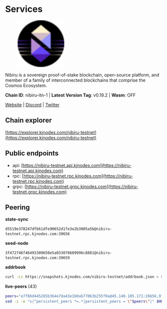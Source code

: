 # Services

<figure><img src="https://raw.githubusercontent.com/kj89/cosmos-images/main/logos/nibiru.png" width="150" alt=""><figcaption></figcaption></figure>

Nibiru is a sovereign proof-of-stake blockchain, open-source platform,  and member of a family of interconnected blockchains that comprise the Cosmos Ecosystem.

**Chain ID**: nibiru-itn-1 | **Latest Version Tag**: v0.19.2 | **Wasm**: OFF

[Website](https://nibiru.fi) | [Discord](https://discord.gg/nibiru) | [Twitter](https://twitter.com/NibiruChain)




## Chain explorer
[https://explorer.kjnodes.com/nibiru-testnet](https://explorer.kjnodes.com/nibiru-testnet)

## Public endpoints

* api: [https://nibiru-testnet.api.kjnodes.com](https://nibiru-testnet.api.kjnodes.com)
* rpc: [https://nibiru-testnet.rpc.kjnodes.com](https://nibiru-testnet.rpc.kjnodes.com)
* grpc: [https://nibiru-testnet.grpc.kjnodes.com](https://nibiru-testnet.grpc.kjnodes.com)

## Peering

**state-sync**

```text
d5519e378247dfb61dfe90652d1fe3e2b3005a5b@nibiru-testnet.rpc.kjnodes.com:39656
```

**seed-node**

```text
3f472746f46493309650e5a033076689996c8881@nibiru-testnet.rpc.kjnodes.com:39659
```

**addrbook**
```bash
curl -Ls https://snapshots.kjnodes.com/nibiru-testnet/addrbook.json > $HOME/.nibid/config/addrbook.json
```

**live-peers** (43)
```bash
peers="e7f86d445265b364e7da43e1b0ab77063b255f0a@45.140.185.171:26656,9799db8d7117b0eff6ef5a179e8b09be7b25cbdb@157.245.64.100:26656,7a108d369433a8ce88db2f844a896fc5bffbd764@212.23.222.89:35656,591b00c0bfdda9f94e40128869041d1da9ee1639@149.102.152.77:26656,4d343a3fcafa9ff022869003a40a0e308b4bc29c@193.46.243.122:26656,aedf05252d5fac762d5732ab1bc8728a3337b81d@185.197.195.13:26656,51265dc8904e791fb6b02703efafe6b1ef593f82@89.248.192.120:26656,4e12fec38b3fb61ad2502a007351dcf65020fd7b@185.208.206.224:26656,25d7a6c32516f18e3f45b0379460d8ed4e396b43@164.92.84.68:26656,b402b5605e266dc7844fd20223082d798fee5dec@34.172.227.227:26656,cdc4fa8458e3225cc61b45ae6708cc5ccc0f2d18@38.242.153.228:26656,bf10da2792c9439edbfccce2cf0852e692039112@185.215.180.237:26656,00321c2d0049ddfcfe51bdec8fc8b264c5d1a36d@185.197.251.186:26656,05beef8bd94ad31ce038f13d67db3a3c36539ac5@62.141.44.89:39656,e432e664883c6eaea8d2b62fdb16a20ea81997d3@167.71.213.250:26656,4eb0cc5fa9727b3c1803536e9fe48b045cb9923e@194.60.201.124:26656,d5519e378247dfb61dfe90652d1fe3e2b3005a5b@65.109.68.190:39656,f55ce3e7e95379654cc43f7d840d88f41eaaccec@118.69.175.70:26656,9f7c112d00333e12d11ebebb2a90c3a9a18be028@80.82.215.250:39656,b300cdfbbd9af83bab94fcfc493d43a88ab01acc@80.82.215.214:39656,b6db16ab4d2dfd61d0be94df4738ce5f1913de11@212.41.9.98:26656,55dfbbffebc40b147b2b765fc65a65711dafcbcd@31.220.78.145:39656,5490ce086f118de22b6225d050578e91f45bf8eb@194.163.176.132:26656,377b116d7bb48b5dc3b9fe33b4c2464faf15d818@89.117.55.215:26656,5b4b12ded2c0db5f29345580b507156ca5399053@31.220.84.69:26656,d3ddfe8ad75847df085262b9cdbc49b29ce30ba6@35.229.110.80:26656,dc82088dce51fdba9585c29ea87a72ed1c0723fa@79.137.248.192:26656,99673ce0ffb7df09b9464ea16bc5678a49e0e424@13.251.1.89:10656,91d0512ebcedb3f4ab9f26ae13b67166ce7a7003@46.180.223.102:26656,abf4334bf998a54bffb99335bd07fcf3b4bea130@185.249.225.73:38656,82d8f0d473863b8f104623539b0c4b65a997318a@146.190.226.211:26656,20791e6708172528675c75346e3354b7d2222007@38.242.211.6:26656,55ebd6fc24f8dbbd9057b80653e5cef7e25d574f@149.102.152.75:26656,35eaab9bffc5af4d91da1ffc920833ccd4a150a6@89.116.28.96:26656,0d321d5390f5c58dcc0b9680a48c11d2e1ce7dad@65.109.162.26:36656,f9889b46126c058840df70cd280b8dac580f39d6@38.242.135.215:26656,df6c645c8acc777fe7d31ee1348c1e8d54f3cd33@65.108.1.16:26656,c73f013c571cbc5e21b1f97d942ce9742008203c@142.132.132.200:21656,ee821bf9562168acd1276b206bffd40ff5817f7f@89.117.58.196:26656,92060aa4b4f9103aaf78010f0d987015564bc211@154.26.158.200:26656,2393cd0e22a8c70f34526fcddc99e08478c3cb7a@89.117.53.2:26656,bb85d394004d779a500dbb2943df163a5f278bcb@46.101.185.15:38656,4003c942d2fd79c1ef289673a01561681a49ec03@194.163.153.41:26656"
sed -i -e "s|^persistent_peers *=.*|persistent_peers = \"$peers\"|" $HOME/.nibid/config/config.toml
```
